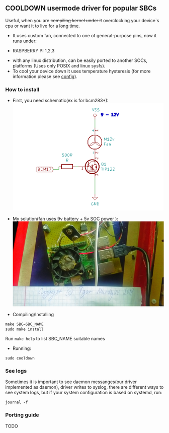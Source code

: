 ## COOLDOWN usermode driver for popular SBCs
Useful, when you are ~~compiling kernel under it~~ overclocking your device\`s cpu 
or want it to live for a long time.
- It uses custom fan, connected to one of general-purpose pins, 
now it runs under: 
 * RASPBERRY PI 1,2,3 
- with any linux distribution,
can be easily ported to another SOCs, platforms 
(Uses only POSIX and linux sysfs).
- To cool your device down it uses temperature hysteresis 
(for more information please see [config](./config)).
### How to install
- First, you need schematic(ex is for bcm283\*):
![!only raspberry 1,2,3](./COOLDOWN_SCHEMATICS/cooldown.png " Only raspberry") 
 * My solution(fan uses 9v battery + 5v SOC power ):
![!only raspberry 1,2,3](./COOLDOWN_SCHEMATICS/RPI_COOL.jpg " My raspberry pi 3") 

- Compiling\Installing
```
make SBC=SBC_NAME
sudo make install
```
Run `make help` to list SBC\_NAME suitable names

- Running:
```
sudo cooldown
```
### See logs
Sometimes it is important to see daemon messanges(our driver implemented as daemon),
driver writes to syslog, there are different ways to see system logs, 
but if your system configuration is based on systemd, run:
```
journal -f
```
### Porting guide
TODO 
